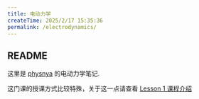 ```yaml
---
title: 电动力学
createTime: 2025/2/17 15:35:36
permalink: /electrodynamics/
---
```

## README

这里是 [physnya](/) 的电动力学笔记.

这门课的授课方式比较特殊，关于这一点请查看 [Lesson 1 课程介绍](/electrodynamics/electrodynamics/05rlhs6k/)